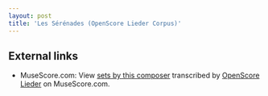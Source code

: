 ```yaml
---
layout: post
title: 'Les Sérénades (OpenScore Lieder Corpus)'
---
```


## External links

- MuseScore.com: View [sets by this composer] transcribed by [OpenScore Lieder] on MuseScore.com.

[sets by this composer]: https://musescore.com/openscore-lieder-corpus/sets/5001685
[OpenScore Lieder]: https://musescore.com/openscore-lieder-corpus

